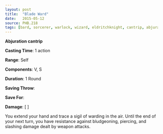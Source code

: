 ```yaml
---
layout: post
title:  "Blade Ward"
date:   2015-05-12
source: PHB.218
tags: [bard, sorcerer, warlock, wizard, eldritchknight, cantrip, abjuration]
---
```


**Abjuration cantrip**

**Casting Time**: 1 action

**Range**: Self

**Components**: V, S

**Duration**: 1 Round

**Saving Throw**: 

**Save For**: 

**Damage**: [ ]

You extend your hand and trace a sigil of warding in the air. Until the end of your next turn, you have resistance against bludgeoning, piercing, and slashing damage dealt by weapon attacks.
